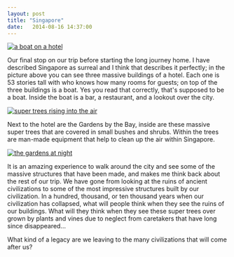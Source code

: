 ```yaml
---
layout: post
title: "Singapore"
date:   2014-08-16 14:37:00
---
```


[![a boat on a hotel](http://i.imgur.com/XPxwhQJl.jpg)](http://i.imgur.com/XPxwhQJ.jpg)

Our final stop on our trip before starting the long journey home. I have described Singapore as surreal and I think that describes it perfectly; in the picture above you can see three massive buildings of a hotel. Each one is 53 stories tall with who knows how many rooms for guests; on top of the three buildings is a boat. Yes you read that correctly, that's supposed to be a boat. Inside the boat is a bar, a restaurant, and a lookout over the city.

[![super trees rising into the air](http://i.imgur.com/qxcXUn6l.jpg)](http://i.imgur.com/qxcXUn6.jpg)

Next to the hotel are the Gardens by the Bay, inside are these massive super trees that are covered in small bushes and shrubs. Within the trees are man-made equipment that help to clean up the air within Singapore.

[![the gardens at night](http://i.imgur.com/r37WC7Pl.jpg)](http://i.imgur.com/r37WC7P.jpg)

It is an amazing experience to walk around the city and see some of the massive structures that have been made, and makes me think back about the rest of our trip. We have gone from looking at the ruins of ancient civilizations to some of the most impressive structures built by our civilization. In a hundred, thousand, or ten thousand years when our civilization has collapsed, what will people think when they see the ruins of our buildings. What will they think when they see these super trees over grown by plants and vines due to neglect from caretakers that have long since disappeared...

What kind of a legacy are we leaving to the many civilizations that will come after us?